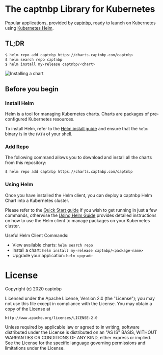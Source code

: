 # The captnbp Library for Kubernetes

Popular applications, provided by [captnbp](https://captnbp.com), ready to launch on Kubernetes using [Kubernetes Helm](https://github.com/helm/helm).

## TL;DR

```bash
$ helm repo add captnbp https://charts.captnbp.com/captnbp
$ helm search repo captnbp
$ helm install my-release captnbp/<chart>
```

![Installing a chart](demo.gif)

## Before you begin

### Install Helm

Helm is a tool for managing Kubernetes charts. Charts are packages of pre-configured Kubernetes resources.

To install Helm, refer to the [Helm install guide](https://github.com/helm/helm#install) and ensure that the `helm` binary is in the `PATH` of your shell.

### Add Repo

The following command allows you to download and install all the charts from this repository:

```bash
$ helm repo add captnbp https://charts.captnbp.com/captnbp
```

### Using Helm

Once you have installed the Helm client, you can deploy a captnbp Helm Chart into a Kubernetes cluster.

Please refer to the [Quick Start guide](https://helm.sh/docs/intro/quickstart/) if you wish to get running in just a few commands, otherwise the [Using Helm Guide](https://helm.sh/docs/intro/using_helm/) provides detailed instructions on how to use the Helm client to manage packages on your Kubernetes cluster.

Useful Helm Client Commands:
* View available charts: `helm search repo`
* Install a chart: `helm install my-release captnbp/<package-name>`
* Upgrade your application: `helm upgrade`

# License

Copyright (c) 2020 captnbp

Licensed under the Apache License, Version 2.0 (the "License");
you may not use this file except in compliance with the License.
You may obtain a copy of the License at

    http://www.apache.org/licenses/LICENSE-2.0

Unless required by applicable law or agreed to in writing, software
distributed under the License is distributed on an "AS IS" BASIS,
WITHOUT WARRANTIES OR CONDITIONS OF ANY KIND, either express or implied.
See the License for the specific language governing permissions and
limitations under the License.
